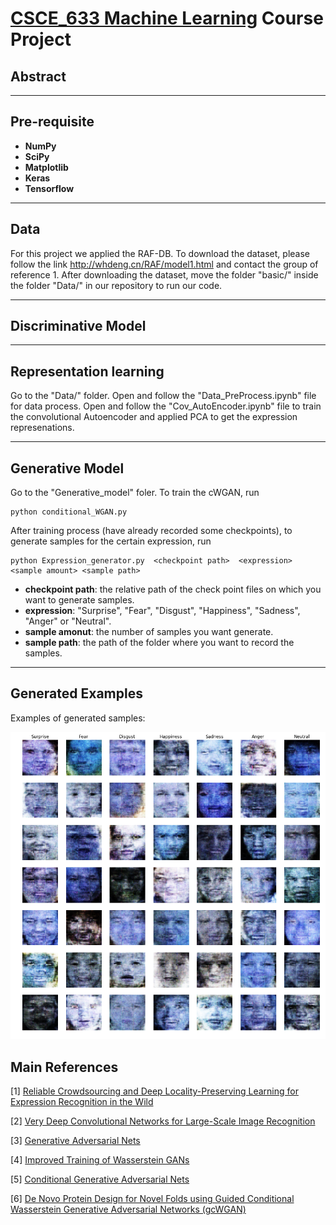 # [CSCE_633 Machine Learning](http://people.tamu.edu/~atlaswang/19CSCE633.html) Course Project

## Abstract

***

## Pre-requisite 

* **NumPy**
* **SciPy**
* **Matplotlib**
* **Keras**
* **Tensorflow**

***

## Data

For this project we applied the RAF-DB. To download the dataset, please follow the link http://whdeng.cn/RAF/model1.html and contact the group of reference 1. After downloading the dataset, move the folder "basic/" inside the folder "Data/" in our repository to run our code.

***

## Discriminative Model

***

## Representation learning

Go to the "Data/" folder. Open and follow the "Data_PreProcess.ipynb" file for data process. Open and follow the "Cov_AutoEncoder.ipynb" file to train the convolutional Autoencoder and applied PCA to get the expression represenations.

***

## Generative Model 

Go to the "Generative_model" foler. To train the cWGAN, run 

```
python conditional_WGAN.py
```

After training process (have already recorded some checkpoints), to generate samples for the certain expression, run

```
python Expression_generator.py  <checkpoint path>  <expression>  <sample amount> <sample path>
```
* **checkpoint path**: the relative path of the check point files on which you want to generate samples.
* **expression**: "Surprise", "Fear", "Disgust", "Happiness", "Sadness", "Anger" or "Neutral".
* **sample amonut**: the number of samples you want generate.
* **sample path**: the path of the folder where you want to record the samples.

***

## Generated Examples

Examples of generated samples:

![samples](/g_samples.png)

## Main References
\[1\] [Reliable Crowdsourcing and Deep Locality-Preserving Learning for Expression
Recognition in the Wild](http://openaccess.thecvf.com/content_cvpr_2017/papers/Li_Reliable_Crowdsourcing_and_CVPR_2017_paper.pdf)

\[2\] [Very Deep Convolutional Networks for Large-Scale Image Recognition](https://arxiv.org/pdf/1409.1556.pdf)

\[3\] [Generative Adversarial Nets](https://papers.nips.cc/paper/5423-generative-adversarial-nets.pdf)

\[4\] [Improved Training of Wasserstein GANs](https://arxiv.org/pdf/1704.00028.pdf)

\[5\] [Conditional Generative Adversarial Nets](https://arxiv.org/pdf/1411.1784.pdf)

\[6\] [De Novo Protein Design for Novel Folds using Guided Conditional Wasserstein Generative Adversarial Networks (gcWGAN)](https://www.biorxiv.org/content/biorxiv/early/2019/09/14/769919.full.pdf)

